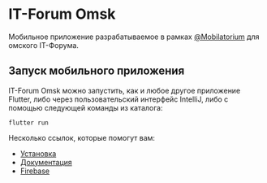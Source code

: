 # IT-Forum Omsk

  Мобильное приложение разрабатываемое в рамках [@Mobilatorium](https://vk.com/mobilatorium)
для омского IT-Форума.

## Запуск мобильного приложения

  IT-Forum Omsk можно запустить, как и любое другое приложение Flutter,
либо через пользовательский интерфейс IntelliJ, либо с помощью следующей
команды из каталога:

```
flutter run
```

Несколько ссылок, которые помогут вам:
- [Установка](https://flutter.dev/docs/get-started/install)
- [Документация](https://flutter.dev/docs)
- [Firebase](https://flutter.dev/docs)
